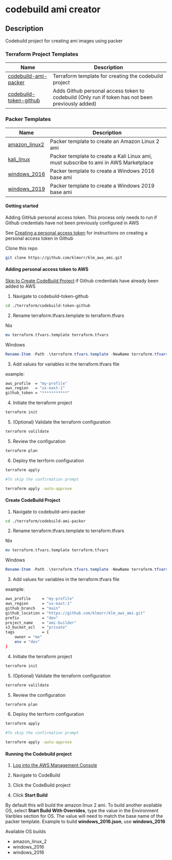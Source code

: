 # codebuild ami creator

## Description

Codebuild project for creating ami images using packer

### Terraform Project Templates

| Name | Description |
|------|-------------|
| [codebuild-ami-packer](/terraform/codebuild-ami-packer/readme.md) | Terraform template for creating the codebuild project |
| [codebuild-token-github](/terraform/codebuild-token-github/readme.md) | Adds Github personal access token to codebuild (Only run if token has not been previously added) |

### Packer Templates

| Name | Description |
|------|-------------|
| [amazon_linux2](pkr/amazon_linux2.json) | Packer template to create an Amazon Linux 2 ami |
| [kali_linux](pkr/kali_linux.json) | Packer template to create a Kali Linux ami, must subscribe to ami in AWS Marketplace |
| [windows_2016](pkr/vars/windows_2016_vars.json) | Packer template to create a Windows 2016 base ami |
| [windows_2019](pkr/windows_2019.json) | Packer template to create a Windows 2019 base ami |

#### Getting started

Adding GitHub personal access token. This process only needs to run if Github credentials have not been previously configured in AWS

See [Creating a personal access token](https://docs.github.com/en/authentication/keeping-your-account-and-data-secure/creating-a-personal-access-token) for instructions on creating a personal access token in Github

Clone this repo

```bash
git clone https://github.com/klmorr/klm_aws_ami.git
```

#### Adding personal access token to AWS

[Skip to Create CodeBuild Project](#create-codebuild-project) if Github credentials have already been added to AWS

1. Navigate to codebuild-token-github

```bash
cd ./terraform/codebuild-token-github
```

2. Rename terraform.tfvars.template to terraform.tfvars

Nix

```bash
mv terraform.tfvars.template terraform.tfvars
```

Windows

```powershell
Rename-Item -Path .\terraform.tfvars.template -NewName terraform.tfvars
```

3. Add values for variables in the terraform.tfvars file

example:

```bash
aws_profile  = "my-profile"
aws_region   = "us-east-1"
github_token = "***********"
```

4. Initiate the terraform project

```bash
terraform init
```

5. (Optional) Validate the terraform configuration
   
```bash
terraform valildate
```

5. Review the configuration

```bash
terraform plan
```

6. Deploy the terrform configuration

```bash
terraform apply

#To skip the confirmation prompt

terraform apply -auto-approve
```

#### Create CodeBuild Project

1. Navigate to codebuild-ami-packer

```bash
cd ./terraform/codebuild-ami-packer
```

2. Rename terraform.tfvars.template to terraform.tfvars

Nix

```bash
mv terraform.tfvars.template terraform.tfvars
```

Windows

```powershell
Rename-Item -Path .\terraform.tfvars.template -NewName terraform.tfvars
```

3. Add values for variables in the terraform.tfvars file

example:

```bash
aws_profile     = "my-profile"
aws_region      = "us-east-1"
github_branch   = "main"
github_location = "https://github.com/klmorr/klm_aws_ami.git"
prefix          = "dev"
project_name    = "ami-builder"
s3_bucket_acl   = "private"
tags            = {
    owner = "me"
    env = "dev"
}
```

4. Initiate the terraform project

```bash
terraform init
```

5. (Optional) Validate the terraform configuration
   
```bash
terraform valildate
```

5. Review the configuration

```bash
terraform plan
```

6. Deploy the terrform configuration

```bash
terraform apply

#To skip the confirmation prompt

terraform apply -auto-approve
```

#### Running the Codebuild project

1. [Log into the AWS Management Console](https://console.aws.amazon.com)

2. Navigate to CodeBuild

3. Click the CodeBuild project

4. Click **Start Build**

By default this will build the amazon linux 2 ami. To build another available OS, select **Start Build With Overrides**, type the value in the Environment Varibles section for OS. The value will need to match the base name of the packer template. Example to build **windows_2016.json**, use **windows_2016**

Available OS builds

- amazon_linux_2
- windows_2016
- windows_2016